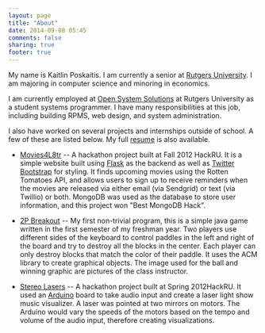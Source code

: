 ```yaml
---
layout: page
title: "About"
date: 2014-09-08 05:45
comments: false
sharing: true
footer: true
---
```


My name is Kaitlin Poskaitis.  I am currently a senior at [Rutgers University](http://rutgers/edu).
I am majoring in computer science and minoring in economics.

I am currently employed at [Open System Solutions](http://oss.rutgers.edu) at Rutgers University as a student systems programmer.
I have many responsibilities at this job, including building RPMS, web design, and system administration.

I also have worked on several projects and internships outside of school. A few of these are listed below.
My full [resume](/resume.pdf) is also available.

- [Movies4L8tr](http://github.com/katiepru/Movies4L8tr) -- A hackathon project built at Fall 2012 HackRU. It is a simple website built using [Flask](http://flask.pocoo.org/) as the backend as well as [Twitter Bootstrap](http://twitter.github.com/bootstrap/) for styling. It finds upcoming movies using the Rotten Tomatoes API, and allows users to sign up to receive reminders when the movies are released via either email (via Sendgrid) or text (via Twillio) or both. MongoDB was used as the database to store user information, and this project won "Best MongoDB Hack".

- [2P Breakout](http://github.com/katiepru/2p_breakout) -- My first non-trivial program, this is a simple java game written in the first semester of my freshman year. Two players use different sides of the keyboard to control    paddles in the left and right of the board and try to destroy all the blocks in the center. Each player can only destroy blocks that match the color of their paddle. It uses the ACM library to create graphical objects. The image used for the ball and winning graphic are pictures of the class instructor.

- [Stereo Lasers](https://github.com/katiepru/StereoLasers) -- A hackathon project built at Spring 2012HackRU. It used an [Arduino](http://www.arduino.cc) board to take audio input and create a laser light show music visualizer. A laser was pointed at two mirrors on motors. The Arduino would vary the speeds of the motors based on the tempo and volume of the audio input, therefore creating visualizations.

